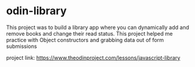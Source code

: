 # odin-library

This project was to build a library app where you can dynamically add and remove books and change their read status. This project helped me practice with Object constructors and grabbing data out of form submissions

project link: https://www.theodinproject.com/lessons/javascript-library
